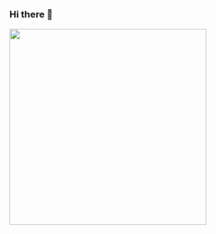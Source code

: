 ### Hi there 👋

<div id="header" align="left">
  <img src="https://media.giphy.com/media/m5qJZ5HkW6aspbhzkt/giphy-downsized-large.gif" width="350"/>
</div>
